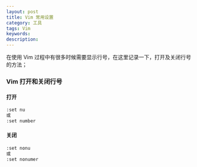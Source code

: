 ```yaml
---
layout: post
title: Vim 常用设置
category: 工具
tags: Vim
keywords: 
description: 
---
```


在使用 Vim 过程中有很多时候需要显示行号，在这里记录一下，打开及关闭行号的方法；

### Vim 打开和关闭行号

#### 打开

```bash
:set nu 
或
:set number
```

#### 关闭

```bash
:set nonu
或
:set nonumer
```

